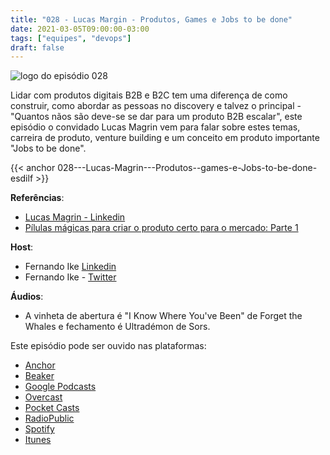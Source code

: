 ```yaml
---
title: "028 - Lucas Margin - Produtos, Games e Jobs to be done"
date: 2021-03-05T09:00:00-03:00
tags: ["equipes", "devops"]
draft: false
---
```

![logo do episódio 028](/images/pontocafe_028.png)

Lidar com produtos digitais B2B e B2C tem uma diferença de como construir, como abordar as pessoas no discovery e talvez o principal - "Quantos nãos são deve-se se dar para um produto B2B escalar", este episódio o convidado Lucas Magrin vem para falar sobre estes temas, carreira de produto, venture building e um conceito em produto importante "Jobs to be done".

{{< anchor 028---Lucas-Magrin---Produtos--games-e-Jobs-to-be-done-esdilf >}}

**Referências**:
* [Lucas Magrin - Linkedin](https://www.linkedin.com/in/lucasmagrin/)
* [Pílulas mágicas para criar o produto certo para o mercado: Parte 1](https://lucas-magrin.medium.com/p%C3%ADlulas-m%C3%A1gicas-para-criar-o-produto-certo-para-o-mercado-parte-1-39fabbcfc117)

**Host**:

* Fernando Ike [Linkedin](https://www.linkedin.com/in/fernandoike/)
* Fernando Ike - [Twitter](https://twitter.com/fernandoike)

**Áudios**:

* A vinheta de abertura é "I Know Where You've Been" de Forget the Whales e fechamento é Ultradémon de Sors.

Este episódio pode ser ouvido nas plataformas:

* [Anchor](https://anchor.fm/pontocafe)
* [Beaker](https://www.breaker.audio/ponto-cafe)
* [Google Podcasts](https://www.google.com/podcasts?feed=aHR0cHM6Ly9hbmNob3IuZm0vcy81OWRkZTI0L3BvZGNhc3QvcnNz)
* [Overcast](https://overcast.fm/itunes1513597862/pontocaf-podcast-uma-conversa-sobre-tecnologias-e-as-coisas-que-est-o-em-volta)
* [Pocket Casts](https://pca.st/1cbp2reg)
* [RadioPublic](https://radiopublic.com/ponto-caf-G2pjqv)
* [Spotify](https://open.spotify.com/show/3HzpEbfhFBGPNba8PADIhP)
* [Itunes](https://podcasts.apple.com/us/podcast/pontocaf%C3%A9-podcast-%C3%A9-uma-conversa-sobre-tecnologias/id1513597862)